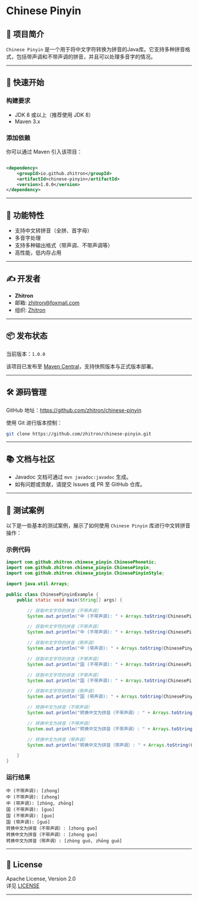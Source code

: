 # Chinese Pinyin

## 📄 项目简介

`Chinese Pinyin` 是一个用于将中文字符转换为拼音的Java库。它支持多种拼音格式，包括带声调和不带声调的拼音，并且可以处理多音字的情况。

---

## 🚀 快速开始

### 构建要求

- JDK 8 或以上（推荐使用 JDK 8）
- Maven 3.x

### 添加依赖

你可以通过 Maven 引入该项目：

```xml

<dependency>
    <groupId>io.github.zhitron</groupId>
    <artifactId>chinese-pinyin</artifactId>
    <version>1.0.0</version>
</dependency>
```

---

## 🧩 功能特性

- 支持中文转拼音（全拼、首字母）
- 多音字处理
- 支持多种输出格式（带声调、不带声调等）
- 高性能，低内存占用

---

## ✍️ 开发者

- **Zhitron**
- 邮箱: zhitron@foxmail.com
- 组织: [Zhitron](https://github.com/zhitron)

---

## 📦 发布状态

当前版本：`1.0.0`

该项目已发布至 [Maven Central](https://search.maven.org/)，支持快照版本与正式版本部署。

---

## 🛠 源码管理

GitHub 地址：https://github.com/zhitron/chinese-pinyin

使用 Git 进行版本控制：

```bash
git clone https://github.com/zhitron/chinese-pinyin.git
```

---

## 📚 文档与社区

- Javadoc 文档可通过 `mvn javadoc:javadoc` 生成。
- 如有问题或贡献，请提交 Issues 或 PR 至 GitHub 仓库。

---

## 🧪 测试案例

以下是一些基本的测试案例，展示了如何使用 `Chinese Pinyin` 库进行中文转拼音操作：

### 示例代码

```java
import com.github.zhitron.chinese_pinyin.ChinesePhonetic;
import com.github.zhitron.chinese_pinyin.ChinesePinyin;
import com.github.zhitron.chinese_pinyin.ChinesePinyinStyle;

import java.util.Arrays;

public class ChinesePinyinExample {
    public static void main(String[] args) {

        // 获取中文字符的拼音（不带声调）
        System.out.println("中 (不带声调): " + Arrays.toString(ChinesePinyin.BASIC.getFullSpellingByUnicode('中', ChinesePinyinStyle.WITHOUT_TONE_V_ASCII)));

        // 获取中文字符的拼音（不带声调）
        System.out.println("中 (不带声调): " + Arrays.toString(ChinesePinyin.BASIC.getFullSpellingByUnicode('中', ChinesePinyinStyle.WITHOUT_TONE_U_UNICODE)));

        // 获取中文字符的拼音（带声调）
        System.out.println("中 (带声调): " + Arrays.toString(ChinesePinyin.BASIC.getFullSpellingByUnicode('中', ChinesePinyinStyle.WITH_TONE_MARK)));

        // 获取中文字符的拼音（不带声调）
        System.out.println("国 (不带声调): " + Arrays.toString(ChinesePinyin.BASIC.getFullSpellingByUnicode('国', ChinesePinyinStyle.WITHOUT_TONE_V_ASCII)));

        // 获取中文字符的拼音（不带声调）
        System.out.println("国 (不带声调): " + Arrays.toString(ChinesePinyin.BASIC.getFullSpellingByUnicode('国', ChinesePinyinStyle.WITHOUT_TONE_U_UNICODE)));

        // 获取中文字符的拼音（带声调）
        System.out.println("国 (带声调): " + Arrays.toString(ChinesePinyin.BASIC.getFullSpellingByUnicode('国', ChinesePinyinStyle.WITH_TONE_MARK)));

        // 转换中文为拼音（不带声调）
        System.out.println("转换中文为拼音（不带声调）: " + Arrays.toString(ChinesePhonetic.BASIC.listPinyinFullSpellingDataByUnicodeSequence("中国", ChinesePinyinStyle.WITHOUT_TONE_V_ASCII, null)));

        // 转换中文为拼音（不带声调）
        System.out.println("转换中文为拼音（不带声调）: " + Arrays.toString(ChinesePhonetic.BASIC.listPinyinFullSpellingDataByUnicodeSequence("中国", ChinesePinyinStyle.WITHOUT_TONE_U_UNICODE, null)));

        // 转换中文为拼音（带声调）
        System.out.println("转换中文为拼音（带声调）: " + Arrays.toString(ChinesePhonetic.BASIC.listPinyinFullSpellingDataByUnicodeSequence("中国", ChinesePinyinStyle.WITH_TONE_MARK, null)));

    }
}
```

### 运行结果

```
中 (不带声调): [zhong]
中 (不带声调): [zhong]
中 (带声调): [zhòng, zhōng]
国 (不带声调): [guo]
国 (不带声调): [guo]
国 (带声调): [guó]
转换中文为拼音（不带声调）: [zhong guo]
转换中文为拼音（不带声调）: [zhong guo]
转换中文为拼音（带声调）: [zhòng guó, zhōng guó]
```

---

## 📎 License

Apache License, Version 2.0  
详见 [LICENSE](https://www.apache.org/licenses/LICENSE-2.0.txt)

---
